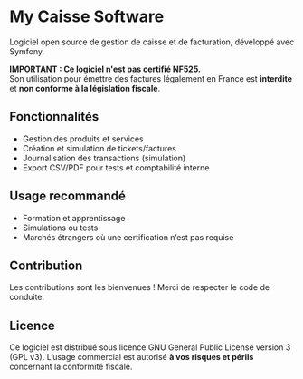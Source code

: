 # My Caisse Software

Logiciel open source de gestion de caisse et de facturation, développé avec Symfony.

**IMPORTANT : Ce logiciel n'est pas certifié NF525.**  
Son utilisation pour émettre des factures légalement en France est **interdite** et **non conforme à la législation fiscale**.

## Fonctionnalités
- Gestion des produits et services
- Création et simulation de tickets/factures
- Journalisation des transactions (simulation)
- Export CSV/PDF pour tests et comptabilité interne

## Usage recommandé
- Formation et apprentissage
- Simulations ou tests
- Marchés étrangers où une certification n’est pas requise

## Contribution
Les contributions sont les bienvenues ! Merci de respecter le code de conduite.

## Licence
Ce logiciel est distribué sous licence GNU General Public License version 3 (GPL v3). L’usage commercial est autorisé **à vos risques et périls** concernant la conformité fiscale.

